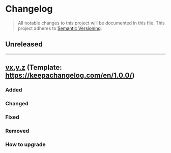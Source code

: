 # Changelog

> All notable changes to this project will be documented in this file. This project adheres to [Semantic Versioning](https://semver.org/spec/v2.0.0.html).

## Unreleased

---

## [vx.y.z](https://github.com/kbayliss/tbxforms/releases/tag/x.y.z) (Template: https://keepachangelog.com/en/1.0.0/)

### Added

### Changed

### Fixed

### Removed

### How to upgrade
